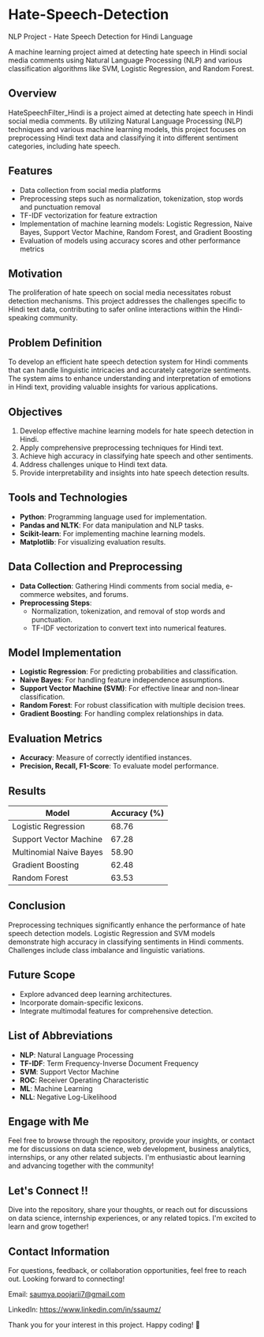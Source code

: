 # Hate-Speech-Detection
NLP Project - Hate Speech Detection for Hindi Language

A machine learning project aimed at detecting hate speech in Hindi social media comments using Natural Language Processing (NLP) and various classification algorithms like SVM, Logistic Regression, and Random Forest.

## Overview
HateSpeechFilter_Hindi is a project aimed at detecting hate speech in Hindi social media comments. By utilizing Natural Language Processing (NLP) techniques and various machine learning models, this project focuses on preprocessing Hindi text data and classifying it into different sentiment categories, including hate speech.

## Features
- Data collection from social media platforms
- Preprocessing steps such as normalization, tokenization, stop words and punctuation removal
- TF-IDF vectorization for feature extraction
- Implementation of machine learning models: Logistic Regression, Naive Bayes, Support Vector Machine, Random Forest, and Gradient Boosting
- Evaluation of models using accuracy scores and other performance metrics

## Motivation
The proliferation of hate speech on social media necessitates robust detection mechanisms. This project addresses the challenges specific to Hindi text data, contributing to safer online interactions within the Hindi-speaking community.

## Problem Definition
To develop an efficient hate speech detection system for Hindi comments that can handle linguistic intricacies and accurately categorize sentiments. The system aims to enhance understanding and interpretation of emotions in Hindi text, providing valuable insights for various applications.

## Objectives
1. Develop effective machine learning models for hate speech detection in Hindi.
2. Apply comprehensive preprocessing techniques for Hindi text.
3. Achieve high accuracy in classifying hate speech and other sentiments.
4. Address challenges unique to Hindi text data.
5. Provide interpretability and insights into hate speech detection results.

## Tools and Technologies
- **Python**: Programming language used for implementation.
- **Pandas and NLTK**: For data manipulation and NLP tasks.
- **Scikit-learn**: For implementing machine learning models.
- **Matplotlib**: For visualizing evaluation results.

## Data Collection and Preprocessing
- **Data Collection**: Gathering Hindi comments from social media, e-commerce websites, and forums.
- **Preprocessing Steps**:
  - Normalization, tokenization, and removal of stop words and punctuation.
  - TF-IDF vectorization to convert text into numerical features.

## Model Implementation
- **Logistic Regression**: For predicting probabilities and classification.
- **Naive Bayes**: For handling feature independence assumptions.
- **Support Vector Machine (SVM)**: For effective linear and non-linear classification.
- **Random Forest**: For robust classification with multiple decision trees.
- **Gradient Boosting**: For handling complex relationships in data.

## Evaluation Metrics
- **Accuracy**: Measure of correctly identified instances.
- **Precision, Recall, F1-Score**: To evaluate model performance.

## Results
| Model                    | Accuracy (%) |
|--------------------------|--------------|
| Logistic Regression      | 68.76        |
| Support Vector Machine   | 67.28        |
| Multinomial Naive Bayes  | 58.90        |
| Gradient Boosting        | 62.48        |
| Random Forest            | 63.53        |

## Conclusion
Preprocessing techniques significantly enhance the performance of hate speech detection models. Logistic Regression and SVM models demonstrate high accuracy in classifying sentiments in Hindi comments. Challenges include class imbalance and linguistic variations.

## Future Scope
- Explore advanced deep learning architectures.
- Incorporate domain-specific lexicons.
- Integrate multimodal features for comprehensive detection.

## List of Abbreviations
- **NLP**: Natural Language Processing
- **TF-IDF**: Term Frequency-Inverse Document Frequency
- **SVM**: Support Vector Machine
- **ROC**: Receiver Operating Characteristic
- **ML**: Machine Learning
- **NLL**: Negative Log-Likelihood

## Engage with Me
Feel free to browse through the repository, provide your insights, or contact me for discussions on data science, web development, business analytics, internships, or any other related subjects. I'm enthusiastic about learning and advancing together with the community!

## Let's Connect !!
Dive into the repository, share your thoughts, or reach out for discussions on data science, internship experiences, or any related topics. I'm excited to learn and grow together!

## Contact Information
For questions, feedback, or collaboration opportunities, feel free to reach out. Looking forward to connecting!

Email: saumya.poojarii7@gmail.com

LinkedIn: https://www.linkedin.com/in/ssaumz/

Thank you for your interest in this project. Happy coding! 🚀
